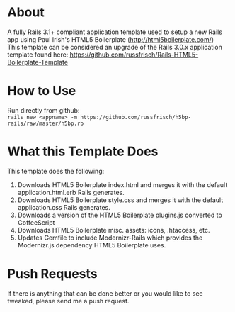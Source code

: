 About
======
A fully Rails 3.1+ compliant application template used to setup a new Rails app using Paul Irish's HTML5 Boilerplate (http://html5boilerplate.com/)<br>
This template can be considered an upgrade of the Rails 3.0.x application template found here: https://github.com/russfrisch/Rails-HTML5-Boilerplate-Template<br>

How to Use
===========
Run directly from github:<br>
`rails new <appname> -m https://github.com/russfrisch/h5bp-rails/raw/master/h5bp.rb`<br>

What this Template Does
========================
This template does the following:

1.  Downloads HTML5 Boilerplate index.html and merges it with the default application.html.erb Rails generates.
2.  Downloads HTML5 Boilerplate style.css and merges it with the default application.css Rails generates.
3.  Downloads a version of the HTML5 Boilerplate plugins.js converted to CoffeeScript
4.  Downloads HTML5 Boilerplate misc. assets: icons, .htaccess, etc.
5.  Updates Gemfile to include Modernizr-Rails which provides the Modernizr.js dependency HTML5 Boilerplate uses.

Push Requests
==============
If there is anything that can be done better or you would like to see tweaked, please send me a push request.
